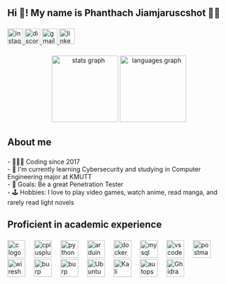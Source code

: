 <h2 align="left">Hi 👋! My name is Phanthach Jiamjaruscshot 🐱‍💻</h2>

###

<div align="left">
  <a href="https://www.instagram.com/auu.pj/" target="_blank">
    <img src="https://img.shields.io/static/v1?message=Instagram&logo=instagram&label=&color=E4405F&logoColor=white&labelColor=&style=for-the-badge" height="35" alt="instagram logo"  />
  </a>
  <a href="discordapp.com/users/360761560232099850" target="_blank">
    <img src="https://img.shields.io/static/v1?message=Discord&logo=discord&label=&color=7289DA&logoColor=white&labelColor=&style=for-the-badge" height="35" alt="discord logo"  />
  </a>
  <a href="auujiamjaruschot@gmail.com" target="_blank">
    <img src="https://img.shields.io/static/v1?message=Gmail&logo=gmail&label=&color=D14836&logoColor=white&labelColor=&style=for-the-badge" height="35" alt="gmail logo"  />
  </a>
  <a href="https://www.linkedin.com/in/phanthach-jiamjaruschot-3196322b4/" target="_blank">
    <img src="https://img.shields.io/static/v1?message=LinkedIn&logo=linkedin&label=&color=0077B5&logoColor=white&labelColor=&style=for-the-badge" height="35" alt="linkedin logo"  />
  </a>
</div>

###

<div align="center">
  <img src="https://github-readme-stats.vercel.app/api?username=proaii&hide_title=false&hide_rank=false&show_icons=true&include_all_commits=true&count_private=true&disable_animations=false&theme=dark&locale=en&hide_border=false" height="150" alt="stats graph"  />
  <img src="https://github-readme-stats.vercel.app/api/top-langs?username=proaii&locale=en&hide_title=false&layout=compact&card_width=320&langs_count=5&theme=dark&hide_border=false" height="150" alt="languages graph"  />
</div>

###

<h2 align="left">About me</h2>

###

<p align="left">- 👨🏻‍💻 Coding since 2017<br>- 🔐 I'm currently learning Cybersecurity and studying in Computer Engineering major at KMUTT<br>- 🎯 Goals: Be a great Penetration Tester <br>- 🕹️ Hobbies: I love to play video games, watch anime, read manga, and rarely read light novels</p>

###

<h2 align="left">Proficient in academic experience</h2>

###

<div align="left">
  <img src="https://cdn.jsdelivr.net/gh/devicons/devicon/icons/c/c-original.svg" height="40" alt="c logo" />
  <img width="12" />
  <img src="https://cdn.jsdelivr.net/gh/devicons/devicon/icons/cplusplus/cplusplus-original.svg" height="40" alt="cplusplus logo" />
  <img width="12" />
  <img src="https://cdn.jsdelivr.net/gh/devicons/devicon/icons/python/python-original.svg" height="40" alt="python logo" />
  <img width="12" />
  <img src="https://cdn.jsdelivr.net/gh/devicons/devicon/icons/arduino/arduino-original.svg" height="40" alt="arduino logo" />
  <img width="12" />
  <img src="https://cdn.jsdelivr.net/gh/devicons/devicon/icons/docker/docker-original.svg" height="40" alt="docker logo" />
  <img width="12" />
  <img src="https://cdn.jsdelivr.net/gh/devicons/devicon/icons/mysql/mysql-original.svg" height="40" alt="mysql logo" />
  <img width="12" />
  <img src="https://cdn.jsdelivr.net/gh/devicons/devicon/icons/vscode/vscode-original.svg" height="40" alt="vscode logo" />
  <img width="12" />
  <img src="https://www.vectorlogo.zone/logos/getpostman/getpostman-icon.svg" height="40" alt="postman logo" />
  <img width="12" />
  <img src="https://www.wireshark.org/assets/icons/wireshark-fin.png" height="40" alt="wireshark logo" />
  <img width="12" />
  <img src="https://upload.wikimedia.org/wikipedia/commons/thumb/e/e7/BurpSuite_Comunity_Edition.svg/550px-BurpSuite_Comunity_Edition.svg.png" height="40" alt="burp suite logo" />
  <img width="12" />
  <img src="https://static-00.iconduck.com/assets.00/graylog-icon-2048x1980-ebfbdmv3.png" height="40" alt="burp suite logo" />
  <img width="12" />
  <img src="https://upload.wikimedia.org/wikipedia/commons/thumb/9/9e/UbuntuCoF.svg/1024px-UbuntuCoF.svg.png" height="40" alt="Ubuntu logo" />
  <img width="12" />
  <img src="https://upload.wikimedia.org/wikipedia/commons/2/2b/Kali-dragon-icon.svg" height="40" alt="Kali Linux logo" />
  <img width="12" />
  <img src="https://avatars.githubusercontent.com/u/866922?v=4" height="40" alt="autopsy logo" />
  <img width="12" />
  <img src="https://upload.wikimedia.org/wikipedia/commons/thumb/f/f6/Ghidra_logo.svg/250px-Ghidra_logo.svg.png" height="40" alt="Ghidra logo" />
  <img width="12" />
</div>

###
